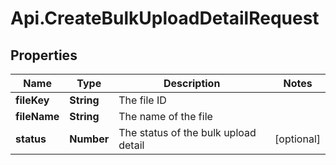 # Api.CreateBulkUploadDetailRequest

## Properties

Name | Type | Description | Notes
------------ | ------------- | ------------- | -------------
**fileKey** | **String** | The file ID | 
**fileName** | **String** | The name of the file | 
**status** | **Number** | The status of the bulk upload detail | [optional] 


